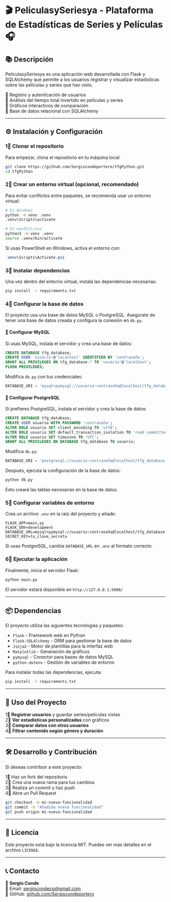 # 🎬 PeliculasySeriesya - Plataforma de Estadísticas de Series y Películas 🎧  

## 📚 Descripción  
 PeliculasySeriesya es una aplicación web desarrollada con Flask y SQLAlchemy que permite a los usuarios registrar y visualizar estadísticas sobre las películas y series que han visto.  

🔹 Registro y autenticación de usuarios  
🔹 Análisis del tiempo total invertido en películas y series  
🔹 Gráficos interactivos de comparación  
🔹 Base de datos relacional con SQLAlchemy  

---

## ⚙️ Instalación y Configuración  

### 1⃣ Clonar el repositorio  
Para empezar, clona el repositorio en tu máquina local:  

```bash
git clone https://github.com/Sergiocondeportero/tfgPython.git
cd tfgPython
```

### 2⃣ Crear un entorno virtual (opcional, recomendado)  
Para evitar conflictos entre paquetes, se recomienda usar un entorno virtual:

```bash
# En Windows
python -m venv .venv
.venv\Scripts\activate

# En macOS/Linux
python3 -m venv .venv
source .venv/bin/activate
```
Si usas PowerShell en Windows, activa el entorno con:
```powershell
.venv\Scripts\Activate.ps1
```

### 3⃣ Instalar dependencias  
Una vez dentro del entorno virtual, instala las dependencias necesarias:

```bash
pip install -r requirements.txt
```

### 4⃣ Configurar la base de datos  
El proyecto usa una base de datos MySQL o PostgreSQL. Asegúrate de tener una base de datos creada y configura la conexión en `db.py`.

#### 🔹 **Configurar MySQL**  
Si usas MySQL, instala el servidor y crea una base de datos:

```sql
CREATE DATABASE tfg_database;
CREATE USER 'usuario'@'localhost' IDENTIFIED BY 'contraseña';
GRANT ALL PRIVILEGES ON tfg_database.* TO 'usuario'@'localhost';
FLUSH PRIVILEGES;
```
Modifica `db.py` con tus credenciales:
```python
DATABASE_URI = 'mysql+pymysql://usuario:contraseña@localhost/tfg_database'
```

#### 🔹 **Configurar PostgreSQL**  
Si prefieres PostgreSQL, instala el servidor y crea la base de datos:

```sql
CREATE DATABASE tfg_database;
CREATE USER usuario WITH PASSWORD 'contraseña';
ALTER ROLE usuario SET client_encoding TO 'utf8';
ALTER ROLE usuario SET default_transaction_isolation TO 'read committed';
ALTER ROLE usuario SET timezone TO 'UTC';
GRANT ALL PRIVILEGES ON DATABASE tfg_database TO usuario;
```
Modifica `db.py`:
```python
DATABASE_URI = 'postgresql://usuario:contraseña@localhost/tfg_database'
```

Después, ejecuta la configuración de la base de datos:
```bash
python db.py
```
Esto creará las tablas necesarias en la base de datos.

### 5⃣ Configurar variables de entorno  
Crea un archivo `.env` en la raíz del proyecto y añade:

```env
FLASK_APP=main.py
FLASK_ENV=development
DATABASE_URL=mysql+pymysql://usuario:contraseña@localhost/tfg_database
SECRET_KEY=tu_clave_secreta
```
Si usas PostgreSQL, cambia `DATABASE_URL` en `.env` al formato correcto.

### 6⃣ Ejecutar la aplicación  
Finalmente, inicia el servidor Flask:

```bash
python main.py
```
El servidor estará disponible en `http://127.0.0.1:5000/`

---

## 📦 Dependencias  
El proyecto utiliza las siguientes tecnologías y paquetes:

- `Flask` - Framework web en Python  
- `Flask-SQLAlchemy` - ORM para gestionar la base de datos  
- `Jinja2` - Motor de plantillas para la interfaz web  
- `Matplotlib` - Generación de gráficos  
- `pymysql` - Conector para bases de datos MySQL  
- `python-dotenv` - Gestión de variables de entorno  

Para instalar todas las dependencias, ejecuta:
```bash
pip install -r requirements.txt
```

---

## 🚀 Uso del Proyecto  
1⃣ **Registrar usuarios** y guardar series/películas vistas  
2⃣ **Ver estadísticas personalizadas** con gráficos  
3⃣ **Comparar datos con otros usuarios**  
4⃣ **Filtrar contenido según género y duración**  

---

## 🛠️ Desarrollo y Contribución  
Si deseas contribuir a este proyecto:  

1⃣ Haz un fork del repositorio  
2⃣ Crea una nueva rama para tus cambios  
3⃣ Realiza un commit y haz push  
4⃣ Abre un Pull Request  

```bash
git checkout -b mi-nueva-funcionalidad
git commit -m "Añadida nueva funcionalidad"
git push origin mi-nueva-funcionalidad
```

---

## 📄 Licencia  
Este proyecto está bajo la licencia MIT. Puedes ver más detalles en el archivo `LICENSE`.

---

## 📞 Contacto  
👤 **Sergio Conde**  
📧 Email: [sergiocondecp@gmail.com](mailto:sergiocondecp@gmail.com)  
🔗 GitHub: [github.com/Sergiocondeportero](https://github.com/Sergiocondeportero)  